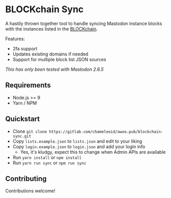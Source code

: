 BLOCKchain Sync
===============
A hastily thrown together tool to handle syncing Mastodon instance blocks with
the instances listed in the [BLOCKchain][].

Features:
- 2fa support
- Updates existing domains if needed
- Support for multiple block list JSON sources

_This has only been tested with Mastodon 2.6.5_

[BLOCKchain]: https://github.com/dzuk-mutant/blockchain

## Requirements
- Node.js >= 9
- Yarn / NPM

## Quickstart
- Clone `git clone https://gitlab.com/chameleoid/awoo.pub/blockchain-sync.git`
- Copy `lists.example.json` to `lists.json` and edit to your liking
- Copy `login.example.json` to `login.json` and add your login info
  - Yes, it's kludgy, expect this to change when Admin APIs are available
- Run `yarn install` or `npm install`
- Run `yarn run sync` or `npm run sync`

## Contributing
Contributions welcome!
